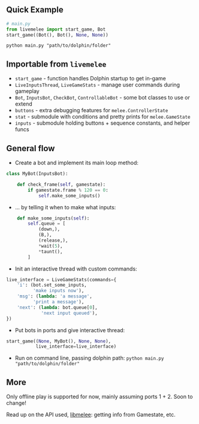 ## Quick Example
```python
# main.py
from livemelee import start_game, Bot
start_game((Bot(), Bot(), None, None))
```
`python main.py "path/to/dolphin/folder"`

## Importable from `livemelee`
- `start_game` - function handles Dolphin startup to get in-game
- `LiveInputsThread`, `LiveGameStats` - manage user commands during gameplay
- `Bot`, `InputsBot`, `CheckBot`, `ControllableBot` - some bot classes to use or extend
- `buttons` - extra debugging features for `melee.ControllerState`
- `stat` - submodule with conditions and pretty prints for `melee.GameState`
- `inputs` - submodule holding buttons + sequence constants, and helper funcs

## General flow
- Create a bot and implement its main loop method:

```python
class MyBot(InputsBot):

    def check_frame(self, gamestate):
        if gamestate.frame % 120 == 0:
            self.make_some_inputs()
```
- ... by telling it when to make what inputs:

```python
    def make_some_inputs(self):
        self.queue = [
            (down,),
            (B,),
            (release,),
            *wait(5),
            *taunt(),
        ]
```
- Init an interactive thread with custom commands:

```python
live_interface = LiveGameStats(commands={
    'i': (bot.set_some_inputs,
          'make inputs now'),
    'msg': (lambda: 'a message',
          'print a message'),
    'next': (lambda: bot.queue[0],
             'next input queued'),
})
```
- Put bots in ports and give interactive thread:

```python
start_game((None, MyBot(), None, None),
           live_interface=live_interface)
```
- Run on command line, passing dolphin path: `python main.py "path/to/dolphin/folder"`


## More
Only offline play is supported for now, mainly assuming ports 1 + 2. Soon to change!

Read up on the API used, [libmelee](https://github.com/altf4/libmelee): getting info from Gamestate, etc.
